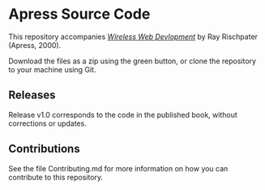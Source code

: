 # Apress Source Code

This repository accompanies [*Wireless Web Devlopment*](http://www.apress.com/9781893115200) by Ray Rischpater (Apress, 2000).

[comment]: #cover


Download the files as a zip using the green button, or clone the repository to your machine using Git.

## Releases

Release v1.0 corresponds to the code in the published book, without corrections or updates.

## Contributions

See the file Contributing.md for more information on how you can contribute to this repository.
